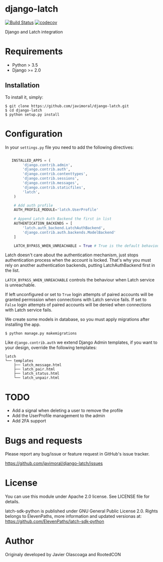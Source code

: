 # django-latch

[![Build Status](https://travis-ci.com/javimoral/django-latch.svg?branch=master)](https://travis-ci.com/javimoral/django-latch)
[![codecov](https://codecov.io/gh/javimoral/django-latch/branch/master/graph/badge.svg)](https://codecov.io/gh/javimoral/django-latch)

Django and Latch integration

# Requirements

- Python > 3.5
- Django >= 2.0

## Installation

To install it, simply:
   
    $ git clone https://github.com/javimoral/django-latch.git
    $ cd django-latch
    $ python setup.py install


# Configuration

In your ``settings.py`` file you need to add the following directives:

```python

   INSTALLED_APPS = (
        'django.contrib.admin',
        'django.contrib.auth',
        'django.contrib.contenttypes',
        'django.contrib.sessions',
        'django.contrib.messages',
        'django.contrib.staticfiles',
        'latch',
    )

    # Add auth profile 
    AUTH_PROFILE_MODULE='latch.UserProfile'
    
    # Append Latch Auth Backend the first in list
    AUTHENTICATION_BACKENDS = [
        'latch.auth_backend.LatchAuthBackend',
        'django.contrib.auth.backends.ModelBackend'
    ]

    LATCH_BYPASS_WHEN_UNREACHABLE = True # True is the default behaviour. Configure as you need.
```

Latch doesn't care about the authentication mechanism, just stops authentication process when the account is locked. That's why you must rely on another authentication backends, putting LatchAuthBackend first in the list.

`LATCH_BYPASS_WHEN_UNREACHABLE` controls the behaviour when Latch service is unreachable.

If left unconfigured or set to `True` login attempts of paired accounts will be granted permission when connections with Latch service fails.
If set to `False` login attempts of paired accounts will be denied when connections with Latch service fails.


We create some models in database, so you must apply migrations after installing the app.

    $ python manage.py makemigrations

Like `django.contrib.auth` we extend Django Admin templates, if you want to your design, override the following templates:

    latch
    └── templates
        ├── latch_message.html
        ├── latch_pair.html
        ├── latch_status.html
        └── latch_unpair.html

# TODO

* Add a signal when deleting a user to remove the profile
* Add the UserProfile management to the admin
* Add 2FA support


# Bugs and requests

Please report any bug/issue or feature request in GitHub's issue tracker.

https://github.com/javimoral/django-latch/issues


# License

You can use this module under Apache 2.0 license. See LICENSE file for details.

latch-sdk-python is published under GNU General Public License 2.0. Rights belongs to ElevenPaths, more information and updated versionas at:
https://github.com/ElevenPaths/latch-sdk-python

# Author

Originaly developed by Javier Olascoaga and RootedCON

